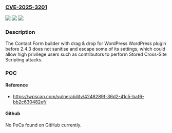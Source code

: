 ### [CVE-2025-3201](https://cve.mitre.org/cgi-bin/cvename.cgi?name=CVE-2025-3201)
![](https://img.shields.io/static/v1?label=Product&message=Contact%20Form%20builder%20with%20drag%20%26%20drop%20for%20WordPress&color=blue)
![](https://img.shields.io/static/v1?label=Version&message=0%3C%202.4.3%20&color=brighgreen)
![](https://img.shields.io/static/v1?label=Vulnerability&message=CWE-79%20Cross-Site%20Scripting%20(XSS)&color=brighgreen)

### Description

The Contact Form builder with drag & drop for WordPress  WordPress plugin before 2.4.3 does not sanitise and escape some of its settings, which could allow high privilege users such as contributors to perform Stored Cross-Site Scripting attacks.

### POC

#### Reference
- https://wpscan.com/vulnerability/4248289f-36d2-41c5-baf6-bb2c630482ef/

#### Github
No PoCs found on GitHub currently.

